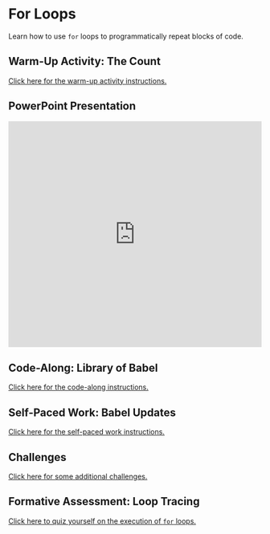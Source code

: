 # For Loops
Learn how to use `for` loops to programmatically repeat blocks of code.

## Warm-Up Activity: The Count
[Click here for the warm-up activity instructions.](WarmUp.md)

## PowerPoint Presentation
<iframe src='https://view.officeapps.live.com/op/embed.aspx?src=https://hylandtechclub.com/web-102/ForLoops/ForLoops.pptx' width='100%' height='450px' frameborder='0'></iframe>

## Code-Along: Library of Babel
[Click here for the code-along instructions.](BabelCodeAlong.md)

## Self-Paced Work: Babel Updates
[Click here for the self-paced work instructions.](SelfPacedWork.md)

## Challenges
[Click here for some additional challenges.](Challenges.md)

## Formative Assessment: Loop Tracing
[Click here to quiz yourself on the execution of `for` loops.](https://hylandtechclub.com/showcase/Web102/LoopTracing/index.html)
